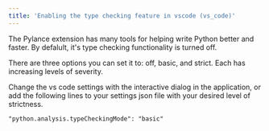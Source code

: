 ```yaml
---
title: 'Enabling the type checking feature in vscode (vs_code)'
---
```

The Pylance extension has many tools for helping write Python better and faster. By defalult, it's type checking functionality is turned off.

There are three options you can set it to: off, basic, and strict. Each has increasing levels of severity. 

Change the vs code settings with the interactive dialog in the application, or add the following lines to your settings json file with your desired level of strictness.

`"python.analysis.typeCheckingMode": "basic"`